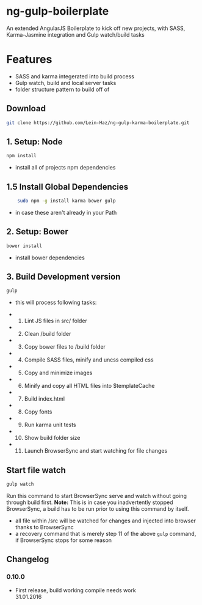 # ng-gulp-boilerplate
An extended AngularJS Boilerplate to kick off new projects, with SASS, Karma-Jasmine integration and Gulp watch/build tasks

# Features
* SASS and karma integerated into build process
* Gulp watch, build and local server tasks
* folder structure pattern to build off of

## Download
```bash
git clone https://github.com/Lein-Haz/ng-gulp-karma-boilerplate.git
```

## 1. Setup: Node
```bash
npm install
```
- install all of projects npm dependencies

## 1.5 Install Global Dependencies
```bash
	sudo npm -g install karma bower gulp
```
- in case these aren't already in your Path

## 2. Setup: Bower
```bash
bower install
```
- install bower dependencies

## 3. Build Development version
```bash
gulp
```
- this will process following tasks:
 * 1. Lint JS files in src/ folder
 * 2. Clean /build folder
 * 3. Copy bower files to /build folder
 * 4. Compile SASS files, minify and uncss compiled css
 * 5. Copy and minimize images
 * 6. Minify and copy all HTML files into $templateCache
 * 7. Build index.html
 * 8. Copy fonts
 * 9. Run karma unit tests
 * 10. Show build folder size
 * 11. Launch BrowserSync and start watching for file changes

## Start file watch
```bash
gulp watch
```
Run this command to start BrowserSync serve and watch without going through build first.
**Note:** This is in case you inadvertently stopped BrowserSync, a build has to be run prior to using
 this command by itself.
- all file within /src will be watched for changes and injected into browser thanks to BrowserSync
- a recovery command that is merely step 11 of the above `gulp` command, if BrowserSync stops for some reason


## Changelog
### 0.10.0
- First release, build working compile needs work<br>
31.01.2016



